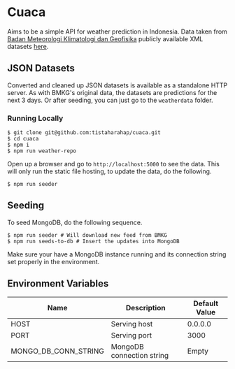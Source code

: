 # Cuaca

Aims to be a simple API for weather prediction in Indonesia. Data taken from [Badan Meteorologi Klimatologi dan Geofisika](https://www.bmkg.go.id/) publicly available XML datasets [here](http://data.bmkg.go.id/).

## JSON Datasets

Converted and cleaned up JSON datasets is available as a standalone HTTP server. As with BMKG's original data, the datasets are predictions for the next 3 days. Or after seeding, you can just go to the `weatherdata` folder.

### Running Locally

```shell
$ git clone git@github.com:tistaharahap/cuaca.git
$ cd cuaca
$ npm i
$ npm run weather-repo
```

Open up a browser and go to `http://localhost:5000` to see the data. This will only run the static file hosting, to update the data, do the following.

```shell
$ npm run seeder
```

## Seeding

To seed MongoDB, do the following sequence.

```shell
$ npm run seeder # Will download new feed from BMKG
$ npm run seeds-to-db # Insert the updates into MongoDB
```

Make sure your have a MongoDB instance running and its connection string set properly in the environment.

## Environment Variables

| Name                 | Description               | Default Value     |
|----------------------|---------------------------|-------------------|
| HOST                 | Serving host              | 0.0.0.0           |
| PORT                 | Serving port              | 3000              |
| MONGO_DB_CONN_STRING | MongoDB connection string | Empty             |
